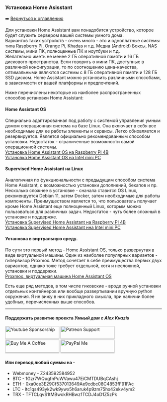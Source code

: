 ### Установка Home Asisstant

:arrow_right: [Вернуться к оглавлению](https://github.com/kvazis/training/tree/master/lessons/articles/articles)

Для установки Home Assistant вам понадобится устройство, которое будет служить сервером вашей системы умного дома.    
Вариантов таких устройств - очень много -  это и одноплатные системы типа Raspberry Pi, Orange Pi, Khadas и т.д. Медиа (Android) Боксы, NAS системы, мини ПК, полноценные ПК и ноутбуки и т.д.     
Желательно иметь не менее 2 ГБ оперативной памяти и 16 ГБ дискового пространства. Если говорить о мини ПК, доступные в различной конфигурации, то по соотношению цена-качества, оптимальными являются системы с 8 ГБ оперативной памяти и 128 ГБ SSD диском.
Home Assistant можно установить различными способами, в зависимости от вашей платформы и предпочтений.     

Ниже перечислены некоторые из наиболее распространенных способов установки Home Assistant:    

#### Home Assistant OS    
Cпециально адаптированная под работу с системой управления умным домом операционная система на базе Linux. Она включает в себя все необходимые для ее работы элементы и сервисы. Легко обновляется и резервируется. Является официально рекомендованным способом установки. Недостаток - ограниченные возможности самой операционной системы.    
[Установка Home Assistant OS на Raspberry PI 4B](https://youtu.be/oO8b1SvmOog)    
[Установка Home Assistant OS на Intel mini PC](https://youtu.be/i4bp-s20Dm8)    

#### Supervised Home Assistant на Linux    
Аналогичная по функциональности с предыдущим способом система Home Assistant, с возможностью установки дополнений, бекапов и пр. Несколько сложнее в установке - сначала ставится OS Linux, рекомендуется Debian 11, затем Docker, затем необходимые для работы компоненты. Преимуществом является то, что пользователь получает кроме Home Assistant еще полноценный Linux, которым можно пользоваться для различных задач. Недостаток - чуть более сложный в установке и поддержке.    
[Установка Supervised Home Assistant на Raspberry PI 4B](https://youtu.be/vGYwvxsMULE)    
[Установка Supervised Home Assistant нна Intel mini PC](https://youtu.be/RqW5q-0RYio)    

#### Установка в виртуальную среду.    
По сути это первый метод - Home Assistant OS, только развернутая в виде виртуальной машины. Один из наиболее популярных вариантов - гипервизор Proxmox. Метод сочетает в себе преимущества первых двух вариантов, однако тоже требует отдельной, хотя и несложной, установки и поддержки.    
[Proxmox, виртуальная машина Home Assistant OS](https://youtu.be/o1MA6nsXC14)    

Есть еще ряд методов, в том числе гиковские - вроде ручной установки отдельных контейнеров или вообще развертывании вручную python окружения. Я не вижу в них прикладного смысла, при наличии более удобных, перечисленных выше способов.  


____
#### Поддержать развитие проекта *Умный дом с Alex Kvazis*    
<a href="https://www.youtube.com/channel/UCcq9onYHbs6go3kDpfBoqhg/join" target="_blank"><img src="https://raw.githubusercontent.com/kvazis/training/master/lessons/img/youtube.png" alt="Youtube Sponsorship" style="height: 41px !important;width: 174px !important;box-shadow: 0px 3px 2px 0px rgba(190, 190, 190, 0.5) !important;-webkit-box-shadow: 0px 3px 2px 0px rgba(190, 190, 190, 0.5) !important;" ></a>
<a href="https://www.patreon.com/alex_kvazis" target="_blank"><img src="https://raw.githubusercontent.com/kvazis/training/master/lessons/img/patreon-button.png" alt="Patreon Support" style="height: 41px !important;width: 174px !important;box-shadow: 0px 3px 2px 0px rgba(190, 190, 190, 0.5) !important;-webkit-box-shadow: 0px 3px 2px 0px rgba(190, 190, 190, 0.5) !important;" ></a>
<a href="https://www.buymeacoffee.com/greatkvazis" target="_blank"><img src="https://raw.githubusercontent.com/kvazis/training/master/lessons/img/buymeacoffee.png" alt="Buy Me A Coffee" style="height: 41px !important;width: 174px !important;box-shadow: 0px 3px 2px 0px rgba(190, 190, 190, 0.5) !important;-webkit-box-shadow: 0px 3px 2px 0px rgba(190, 190, 190, 0.5) !important;" ></a>
<a href="https://www.paypal.com/paypalme/greatkvazis" target="_blank"><img src="https://raw.githubusercontent.com/kvazis/training/master/lessons/img/paypal.png" alt="PayPal Me" style="height: 41px !important;width: 174px !important;box-shadow: 0px 3px 2px 0px rgba(190, 190, 190, 0.5) !important;-webkit-box-shadow: 0px 3px 2px 0px rgba(190, 190, 190, 0.5) !important;" ></a>

#### Или перевод любой суммы на -     
* Webmoney - Z243592584952
* BTC - 1Gzr7WQugfnPuWVawu47EiCMTDUBqCAshj
* ETH - 0xa0ce3E29Cf537013649Ae9cdbc08C4853fF91FAc
* LTC - ltc1qs493yk2wk9ywx5h6aruk4p9zm75hx42ekv4ym2
* TRX - TFTCLqvS1tMBwokRHBwz1TCDJ4oD1Z5zPk